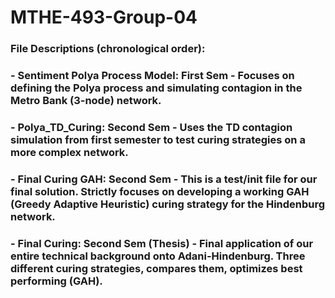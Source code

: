 # MTHE-493-Group-04

### File Descriptions (chronological order):
### - Sentiment Polya Process Model: First Sem - Focuses on defining the Polya process and simulating contagion in the Metro Bank (3-node) network. 
### - Polya_TD_Curing: Second Sem - Uses the TD contagion simulation from first semester to test curing strategies on a more complex network.
### - Final Curing GAH: Second Sem - This is a test/init file for our final solution. Strictly focuses on developing a working GAH (Greedy Adaptive Heuristic) curing strategy for the Hindenburg network.
### - Final Curing: Second Sem (Thesis) - Final application of our entire technical background onto Adani-Hindenburg. Three different curing strategies, compares them, optimizes best performing (GAH). 
